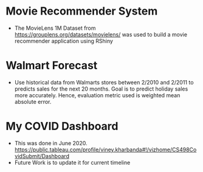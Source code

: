 

# Movie Recommender System
- The MovieLens 1M Dataset from https://grouplens.org/datasets/movielens/ was used to build a movie recommender application using RShiny
# Walmart Forecast
- Use historical data from Walmarts stores between 2/2010 and 2/2011 to predicts sales for the next 20 months. Goal is to predict holiday sales more accurately. Hence, evaluation metric used is weighted mean absolute error.
# My COVID Dashboard
- This was done in June 2020. https://public.tableau.com/profile/viney.kharbanda#!/vizhome/CS498CovidSubmit/Dashboard
- Future Work is to update it for current timeline

